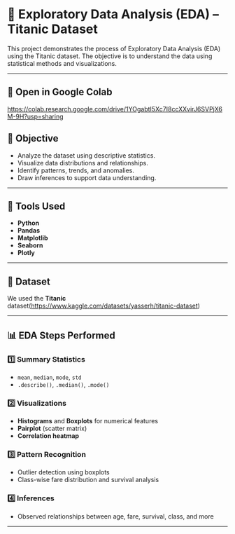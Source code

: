 # 🚢 Exploratory Data Analysis (EDA) – Titanic Dataset

This project demonstrates the process of Exploratory Data Analysis (EDA) using the Titanic dataset. The objective is to understand the data using statistical methods and visualizations.

---

## 🔗 Open in Google Colab
https://colab.research.google.com/drive/1YOgabtI5Xc7I8ccXXvirJ6SVPjX6M-9H?usp=sharing


## 🎯 Objective

- Analyze the dataset using descriptive statistics.
- Visualize data distributions and relationships.
- Identify patterns, trends, and anomalies.
- Draw inferences to support data understanding.

---

## 🧰 Tools Used

- **Python**
- **Pandas**
- **Matplotlib**
- **Seaborn**
- **Plotly**

---

## 📁 Dataset

We used the **Titanic** dataset(https://www.kaggle.com/datasets/yasserh/titanic-dataset)


---

## 📊 EDA Steps Performed

### 1️⃣ Summary Statistics
- `mean`, `median`, `mode`, `std`
- `.describe()`, `.median()`, `.mode()`

### 2️⃣ Visualizations
- **Histograms** and **Boxplots** for numerical features
- **Pairplot** (scatter matrix)
- **Correlation heatmap**

### 3️⃣ Pattern Recognition
- Outlier detection using boxplots
- Class-wise fare distribution and survival analysis

### 4️⃣ Inferences
- Observed relationships between age, fare, survival, class, and more

---



